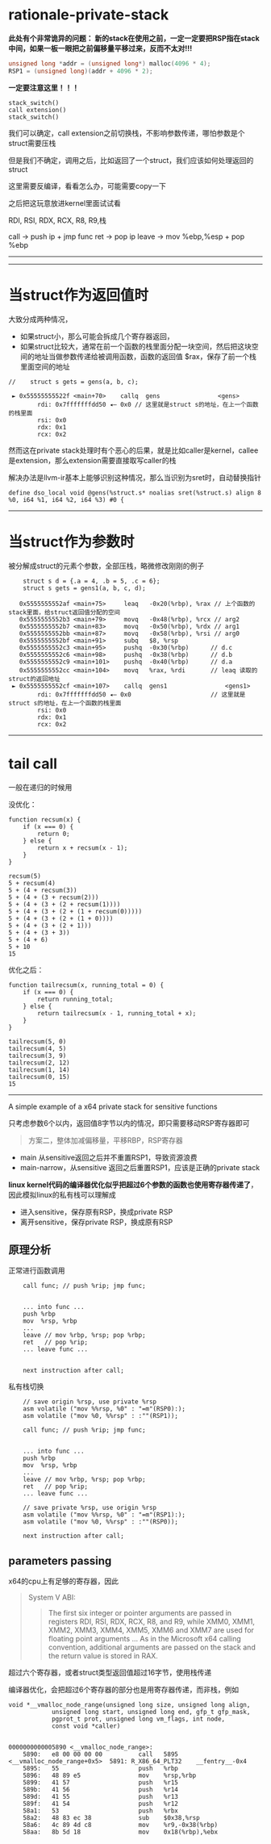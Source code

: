 # rationale-private-stack

**此处有个非常诡异的问题： 新的stack在使用之前，一定一定要把RSP指在stack中间，如果一板一眼把之前偏移量平移过来，反而不太对!!!**

```c
unsigned long *addr = (unsigned long*) malloc(4096 * 4);
RSP1 = (unsigned long)(addr + 4096 * 2);
```
**一定要注意这里！！！**


```
stack_switch()
call extension()
stack_switch()
```

我们可以确定，call extension之前切换栈，不影响参数传递，哪怕参数是个struct需要压栈

但是我们不确定，调用之后，比如返回了一个struct，我们应该如何处理返回的struct

这里需要反编译，看看怎么办，可能需要copy一下

之后把这玩意放进kernel里面试试看



RDI, RSI, RDX, RCX, R8, R9,栈

call -> push ip + jmp func
ret -> pop ip
leave -> mov %ebp,%esp + pop %ebp

-------------------------------



-------------------------------

# 当struct作为返回值时

大致分成两种情况，

- 如果struct小，那么可能会拆成几个寄存器返回，
- 如果struct比较大，通常在前一个函数的栈里面分配一块空间，然后把这块空间的地址当做参数传递给被调用函数，函数的返回值 $rax，保存了前一个栈里面空间的地址

```
//    struct s gets = gens(a, b, c);

 ► 0x55555555522f <main+70>    callq  gens                <gens>
        rdi: 0x7fffffffdd50 ◂— 0x0 // 这里就是struct s的地址，在上一个函数的栈里面
        rsi: 0x0
        rdx: 0x1
        rcx: 0x2

```

然而这在private stack处理时有个恶心的后果，就是比如caller是kernel，callee是extension，那么extension需要直接取写caller的栈

解决办法是llvm-ir基本上能够识别这种情况，那么当识别为sret时，自动替换指针
```
define dso_local void @gens(%struct.s* noalias sret(%struct.s) align 8 %0, i64 %1, i64 %2, i64 %3) #0 {
```


-------------------------------

# 当struct作为参数时

被分解成struct的元素个参数，全部压栈，略微修改刚刚的例子

```
    struct s d = {.a = 4, .b = 5, .c = 6};
    struct s gets = gens1(a, b, c, d);

   0x5555555552af <main+75>     leaq   -0x20(%rbp), %rax // 上个函数的stack里面，给struct返回值分配的空间
   0x5555555552b3 <main+79>     movq   -0x48(%rbp), %rcx // arg2
   0x5555555552b7 <main+83>     movq   -0x50(%rbp), %rdx // arg1
   0x5555555552bb <main+87>     movq   -0x58(%rbp), %rsi // arg0
   0x5555555552bf <main+91>     subq   $8, %rsp
   0x5555555552c3 <main+95>     pushq  -0x30(%rbp)      // d.c
   0x5555555552c6 <main+98>     pushq  -0x38(%rbp)      // d.b
   0x5555555552c9 <main+101>    pushq  -0x40(%rbp)      // d.a
   0x5555555552cc <main+104>    movq   %rax, %rdi       // leaq 读取的struct的返回地址
 ► 0x5555555552cf <main+107>    callq  gens1                <gens1>
        rdi: 0x7fffffffdd50 ◂— 0x0                      // 这里就是struct s的地址，在上一个函数的栈里面
        rsi: 0x0
        rdx: 0x1
        rcx: 0x2

```

-------------------------------

# tail call


一般在递归的时候用

没优化：
```
function recsum(x) {
    if (x === 0) {
        return 0;
    } else {
        return x + recsum(x - 1);
    }
}

recsum(5)
5 + recsum(4)
5 + (4 + recsum(3))
5 + (4 + (3 + recsum(2)))
5 + (4 + (3 + (2 + recsum(1))))
5 + (4 + (3 + (2 + (1 + recsum(0)))))
5 + (4 + (3 + (2 + (1 + 0))))
5 + (4 + (3 + (2 + 1)))
5 + (4 + (3 + 3))
5 + (4 + 6)
5 + 10
15
```

优化之后：
```
function tailrecsum(x, running_total = 0) {
    if (x === 0) {
        return running_total;
    } else {
        return tailrecsum(x - 1, running_total + x);
    }
}

tailrecsum(5, 0)
tailrecsum(4, 5)
tailrecsum(3, 9)
tailrecsum(2, 12)
tailrecsum(1, 14)
tailrecsum(0, 15)
15
```


-------------------------------
A simple example of a x64 private stack for sensitive functions

只考虑参数6个以内，返回值8字节以内的情况，即只需要移动RSP寄存器即可

> 方案二，整体加减偏移量，平移RBP，RSP寄存器

* main 从sensitive返回之后并不重置RSP1，导致资源浪费
* main-narrow，从sensitive 返回之后重置RSP1，应该是正确的private stack

**linux kernel代码的编译器优化似乎把超过6个参数的函数也使用寄存器传递了**，因此模拟linux的私有栈可以理解成

* 进入sensitive，保存原有RSP，换成private RSP
* 离开sensitive，保存private RSP，换成原有RSP

## 原理分析

正常进行函数调用

```
    call func; // push %rip; jmp func;


    ... into func ...
    push %rbp
    mov  %rsp, %rbp
    ...
    leave // mov %rbp, %rsp; pop %rbp;
    ret   // pop %rip;
    ... leave func ...


    next instruction after call;
```

私有栈切换

```
    // save origin %rsp, use private %rsp
    asm volatile ("mov %%rsp, %0" : "=m"(RSP0):);
    asm volatile ("mov %0, %%rsp" : :""(RSP1));

    call func; // push %rip; jmp func;


    ... into func ...
    push %rbp
    mov  %rsp, %rbp
    ...
    leave // mov %rbp, %rsp; pop %rbp;
    ret   // pop %rip;
    ... leave func ...

    // save private %rsp, use origin %rsp
    asm volatile ("mov %%rsp, %0" : "=m"(RSP1):);
	asm volatile ("mov %0, %%rsp" : :""(RSP0));
    
    next instruction after call;
```


## parameters passing

x64的cpu上有足够的寄存器，因此

> System V ABI:  
>> The first six integer or pointer arguments are passed in registers RDI, RSI, RDX, RCX, R8, and R9, while XMM0, XMM1, XMM2, XMM3, XMM4, XMM5, XMM6 and XMM7 are used for floating point arguments ... As in the Microsoft x64 calling convention, additional arguments are passed on the stack and the return value is stored in RAX.

超过六个寄存器，或者struct类型返回值超过16字节，使用栈传递

编译器优化，会把超过6个寄存器的部分也是用寄存器传递，而非栈，例如

```
void *__vmalloc_node_range(unsigned long size, unsigned long align,
			unsigned long start, unsigned long end, gfp_t gfp_mask,
			pgprot_t prot, unsigned long vm_flags, int node,
			const void *caller)


0000000000005890 <__vmalloc_node_range>:
    5890:	e8 00 00 00 00       	call   5895 <__vmalloc_node_range+0x5>	5891: R_X86_64_PLT32	__fentry__-0x4
    5895:	55                   	push   %rbp
    5896:	48 89 e5             	mov    %rsp,%rbp
    5899:	41 57                	push   %r15
    589b:	41 56                	push   %r14
    589d:	41 55                	push   %r13
    589f:	41 54                	push   %r12
    58a1:	53                   	push   %rbx
    58a2:	48 83 ec 38          	sub    $0x38,%rsp
    58a6:	4c 89 4d c8          	mov    %r9,-0x38(%rbp)
    58aa:	8b 5d 18             	mov    0x18(%rbp),%ebx
```



